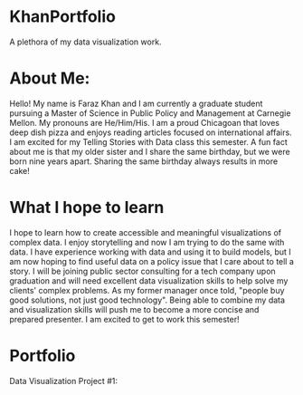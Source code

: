 # KhanPortfolio
A plethora of my data visualization work.

# About Me:
Hello! My name is Faraz Khan and I am currently a graduate student pursuing a Master of Science in Public Policy and Management at Carnegie Mellon. My pronouns are He/Him/His. I am a proud Chicagoan that loves deep dish pizza and enjoys reading articles focused on international affairs. I am excited for my Telling Stories with Data class this semester. A fun fact about me is that my older sister and I share the same birthday, but we were born nine years apart. Sharing the same birthday always results in more cake!

# What I hope to learn
I hope to learn how to create accessible and meaningful visualizations of complex data. I enjoy storytelling and now I am trying to do the same with data. I have experience working with data and using it to build models, but I am now hoping to find useful data on a policy issue that I care about to tell a story. I will be joining public sector consulting for a tech company upon graduation and will need excellent data visualization skills to help solve my clients' complex problems. As my former manager once told, "people buy good solutions, not just good technology". Being able to combine my data and visualization skills will push me to become a more concise and prepared presenter. I am excited to get to work this semester!

# Portfolio
Data Visualization Project #1:
